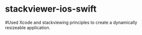 # stackviewer-ios-swift


#Used Xcode and stackviewing principles to create a dynamically resizeable application.

